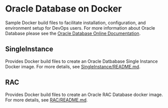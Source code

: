 # Oracle Database on Docker
Sample Docker build files to facilitate installation, configuration, and environment setup for DevOps users. For more information about Oracle Database please see the [Oracle Database Online Documentation](https://docs.oracle.com/en/database/oracle/oracle-database/index.html).

## SingleInstance
Provides Docker build files to create an Oracle Datbabase Single Instance Docker image. For more details, see [SingleInstance/README.md](./SingleInstance/README.md).

## RAC 
Provides Docker build files to create an Oracle RAC Database docker image. For more details, see [RAC/README.md](./RAC/README.md).
